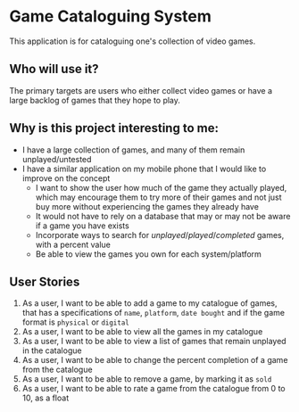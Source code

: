 # Game Cataloguing System
This application is for cataloguing one's collection of video games.

## Who will use it?
The primary targets are users who either collect video games or have a large backlog of games that they hope to play.

## Why is this project interesting to me:
- I have a large collection of games, and many of them remain unplayed/untested
- I have a similar application on my mobile phone that I would like to improve on the concept
    - I want to show the user how much of the game they actually played, which may encourage them to try more of their games and not just buy more without experiencing the games they already have
    - It would not have to rely on a database that may or may not be aware if a game you have exists
    - Incorporate ways to search for *unplayed*/*played*/*completed* games, with a percent value
    - Be able to view the games you own for each system/platform

## User Stories
1. As a user, I want to be able to add a game to my catalogue of games, that has a specifications of `name`, `platform`, `date bought` and if the game format is `physical` or `digital`
1. As a user, I want to be able to view all the games in my catalogue
1. As a user, I want to be able to view a list of games that remain unplayed in the catalogue
1. As a user, I want to be able to change the percent completion of a game from the catalogue
1. As a user, I want to be able to remove a game, by marking it as `sold`
1. As a user, I want to be able to rate a game from the catalogue from 0 to 10, as a float
